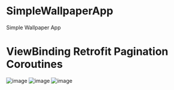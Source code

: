 # SimpleWallpaperApp
Simple Wallpaper App
# ViewBinding Retrofit Pagination Coroutines
![image](https://user-images.githubusercontent.com/85016029/122646407-694d9d00-d138-11eb-81e6-7d5fa0245a9c.png) ![image](https://user-images.githubusercontent.com/85016029/122646415-74083200-d138-11eb-89a7-2de5cc5dbfa0.png) ![image](https://user-images.githubusercontent.com/85016029/122646421-779bb900-d138-11eb-8c21-e2e97e172873.png)
